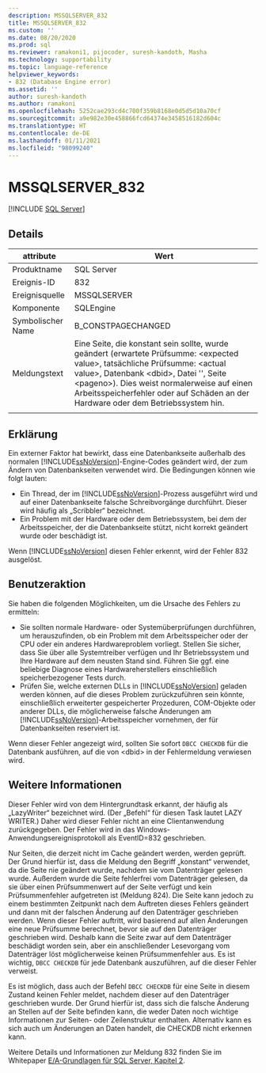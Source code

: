 ```yaml
---
description: MSSQLSERVER_832
title: MSSQLSERVER_832
ms.custom: ''
ms.date: 08/20/2020
ms.prod: sql
ms.reviewer: ramakoni1, pijocoder, suresh-kandoth, Masha
ms.technology: supportability
ms.topic: language-reference
helpviewer_keywords:
- 832 (Database Engine error)
ms.assetid: ''
author: suresh-kandoth
ms.author: ramakoni
ms.openlocfilehash: 5252cae293cd4c700f359b8168e0d5d5d10a70cf
ms.sourcegitcommit: a9e982e30e458866fcd64374e3458516182d604c
ms.translationtype: HT
ms.contentlocale: de-DE
ms.lasthandoff: 01/11/2021
ms.locfileid: "98099240"
---
```

# <a name="mssqlserver_832"></a>MSSQLSERVER_832
 [!INCLUDE [SQL Server](../../includes/applies-to-version/sqlserver.md)]

## <a name="details"></a>Details

|attribute|Wert|
|---|---|
|Produktname|SQL Server|
|Ereignis-ID|832|
|Ereignisquelle|MSSQLSERVER|
|Komponente|SQLEngine|
|Symbolischer Name|B_CONSTPAGECHANGED|
|Meldungstext|Eine Seite, die konstant sein sollte, wurde geändert (erwartete Prüfsumme: \<expected value>, tatsächliche Prüfsumme: \<actual value>, Datenbank \<dbid>, Datei \'<filename>', Seite \<pageno>). Dies weist normalerweise auf einen Arbeitsspeicherfehler oder auf Schäden an der Hardware oder dem Betriebssystem hin.|
||

## <a name="explanation"></a>Erklärung

Ein externer Faktor hat bewirkt, dass eine Datenbankseite außerhalb des normalen [!INCLUDE[ssNoVersion](../../includes/ssnoversion-md.md)]-Engine-Codes geändert wird, der zum Ändern von Datenbankseiten verwendet wird.  Die Bedingungen können wie folgt lauten:  

- Ein Thread, der im [!INCLUDE[ssNoVersion](../../includes/ssnoversion-md.md)]-Prozess ausgeführt wird und auf einer Datenbankseite falsche Schreibvorgänge durchführt. Dieser wird häufig als „Scribbler“ bezeichnet.
- Ein Problem mit der Hardware oder dem Betriebssystem, bei dem der Arbeitsspeicher, der die Datenbankseite stützt, nicht korrekt geändert wurde oder beschädigt ist.  

Wenn [!INCLUDE[ssNoVersion](../../includes/ssnoversion-md.md)] diesen Fehler erkennt, wird der Fehler 832 ausgelöst.

## <a name="user-action"></a>Benutzeraktion

Sie haben die folgenden Möglichkeiten, um die Ursache des Fehlers zu ermitteln:

- Sie sollten normale Hardware- oder Systemüberprüfungen durchführen, um herauszufinden, ob ein Problem mit dem Arbeitsspeicher oder der CPU oder ein anderes Hardwareproblem vorliegt. Stellen Sie sicher, dass Sie über alle Systemtreiber verfügen und Ihr Betriebssystem und Ihre Hardware auf dem neusten Stand sind. Führen Sie ggf. eine beliebige Diagnose eines Hardwareherstellers einschließlich speicherbezogener Tests durch.
- Prüfen Sie, welche externen DLLs in [!INCLUDE[ssNoVersion](../../includes/ssnoversion-md.md)] geladen werden können, auf die dieses Problem zurückzuführen sein könnte, einschließlich erweiterter gespeicherter Prozeduren, COM-Objekte oder anderer DLLs, die möglicherweise falsche Änderungen am [!INCLUDE[ssNoVersion](../../includes/ssnoversion-md.md)]-Arbeitsspeicher vornehmen, der für Datenbankseiten reserviert ist.  

Wenn dieser Fehler angezeigt wird, sollten Sie sofort `DBCC CHECKDB` für die Datenbank ausführen, auf die von \<dbid> in der Fehlermeldung verwiesen wird.

## <a name="more-information"></a>Weitere Informationen

Dieser Fehler wird von dem Hintergrundtask erkannt, der häufig als „LazyWriter“ bezeichnet wird. (Der „Befehl“ für diesen Task lautet LAZY WRITER.) Daher wird dieser Fehler nicht an eine Clientanwendung zurückgegeben. Der Fehler wird in das Windows-Anwendungsereignisprotokoll als EventID=832 geschrieben.  

Nur Seiten, die derzeit nicht im Cache geändert werden, werden geprüft. Der Grund hierfür ist, dass die Meldung den Begriff „konstant“ verwendet, da die Seite nie geändert wurde, nachdem sie vom Datenträger gelesen wurde. Außerdem wurde die Seite fehlerfrei vom Datenträger gelesen, da sie über einen Prüfsummenwert auf der Seite verfügt und kein Prüfsummenfehler aufgetreten ist (Meldung 824). Die Seite kann jedoch zu einem bestimmten Zeitpunkt nach dem Auftreten dieses Fehlers geändert und dann mit der falschen Änderung auf den Datenträger geschrieben werden. Wenn dieser Fehler auftritt, wird basierend auf allen Änderungen eine neue Prüfsumme berechnet, bevor sie auf den Datenträger geschrieben wird. Deshalb kann die Seite zwar auf dem Datenträger beschädigt worden sein, aber ein anschließender Lesevorgang vom Datenträger löst möglicherweise keinen Prüfsummenfehler aus. Es ist wichtig, `DBCC CHECKDB` für jede Datenbank auszuführen, auf die dieser Fehler verweist.  

Es ist möglich, dass auch der Befehl `DBCC CHECKDB` für eine Seite in diesem Zustand keinen Fehler meldet, nachdem dieser auf den Datenträger geschrieben wurde. Der Grund hierfür ist, dass sich die falsche Änderung an Stellen auf der Seite befinden kann, die weder Daten noch wichtige Informationen zur Seiten- oder Zeilenstruktur enthalten. Alternativ kann es sich auch um Änderungen an Daten handelt, die CHECKDB nicht erkennen kann.  

Weitere Details und Informationen zur Meldung 832 finden Sie im Whitepaper [E/A-Grundlagen für SQL Server, Kapitel 2](/previous-versions/sql/sql-server-2005/administrator/cc917726(v=technet.10)).